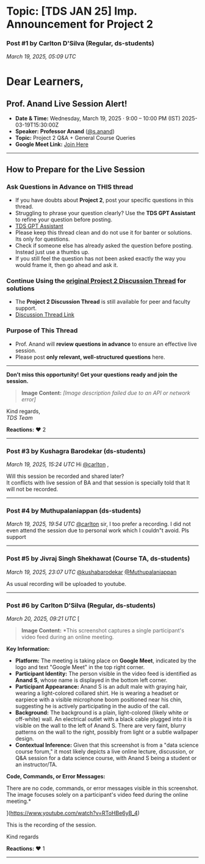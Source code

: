 # Topic: [TDS JAN 25] Imp. Announcement for Project 2

### Post #1 by **Carlton D'Silva** (Regular, ds-students)
*March 19, 2025, 05:09 UTC*
# Dear Learners,

## Prof. Anand Live Session Alert!

* **Date & Time:** Wednesday, March 19, 2025 · 9:00 – 10:00 PM (IST) 2025-03-19T15:30:00Z
* **Speaker:** **Professor Anand** ([@s.anand](https://discourse.onlinedegree.iitm.ac.in/u/s.anand))
* **Topic:** Project 2 Q&A + General Course Queries
* **Google Meet Link:** [Join Here](https://meet.google.com/jdr-pquo-vza)

---

## How to Prepare for the Live Session

### Ask Questions in Advance on THIS thread

* If you have doubts about **Project 2**, post your specific questions in this thread.
* Struggling to phrase your question clearly? Use the **TDS GPT Assistant** to refine your question before posting.
* [TDS GPT Assistant](https://chatgpt.com/g/g-mZqKVxKDx-iitm-tds-teaching-assistant)
* Please keep this thread clean and do not use it for banter or solutions. Its only for questions.
* Check if someone else has already asked the question before posting. Instead just use a thumbs up.
* If you still feel the question has not been asked exactly the way you would frame it, then go ahead and ask it.

### Continue Using the [original Project 2 Discussion Thread](https://discourse.onlinedegree.iitm.ac.in/t/project-2-tds-solver-discussion-thread/169029/62) for solutions

* The **Project 2 Discussion Thread** is still available for peer and faculty support.
* [Discussion Thread Link](https://discourse.onlinedegree.iitm.ac.in/t/project-2-tds-solver-discussion-thread/169029/62)

### Purpose of This Thread

* Prof. Anand will **review questions in advance** to ensure an effective live session.
* Please post **only relevant, well-structured questions** here.

---

**Don’t miss this opportunity! Get your questions ready and join the session.**  


> **Image Content:** *[Image description failed due to an API or network error]*

  
Kind regards,  
*TDS Team*

**Reactions:** ❤️ 2

---

### Post #3 by **Kushagra Barodekar** (ds-students)
*March 19, 2025, 15:24 UTC*
Hi [@carlton](https://discourse.onlinedegree.iitm.ac.in/u/carlton) ,

Will this session be recorded and shared later?  
It conflicts with live session of BA and that session is specially told that It will not be recorded.

---

### Post #4 by **Muthupalaniappan** (ds-students)
*March 19, 2025, 19:54 UTC*
[@carlton](https://discourse.onlinedegree.iitm.ac.in/u/carlton) sir, I too prefer a recording. I did not even attend the session due to personal work which I couldn"t avoid. Pls support

---

### Post #5 by **Jivraj Singh Shekhawat** (Course TA, ds-students)
*March 19, 2025, 23:07 UTC*
[@kushabarodekar](https://discourse.onlinedegree.iitm.ac.in/u/kushabarodekar) [@Muthupalaniappan](https://discourse.onlinedegree.iitm.ac.in/u/muthupalaniappan)

As usual recording will be uploaded to youtube.

---

### Post #6 by **Carlton D'Silva** (Regular, ds-students)
*March 20, 2025, 09:21 UTC*
[

> **Image Content:** *This screenshot captures a single participant's video feed during an online meeting.

**Key Information:**

*   **Platform:** The meeting is taking place on **Google Meet**, indicated by the logo and text "Google Meet" in the top right corner.
*   **Participant Identity:** The person visible in the video feed is identified as **Anand S**, whose name is displayed in the bottom left corner.
*   **Participant Appearance:** Anand S is an adult male with graying hair, wearing a light-colored collared shirt. He is wearing a headset or earpiece with a visible microphone boom positioned near his chin, suggesting he is actively participating in the audio of the call.
*   **Background:** The background is a plain, light-colored (likely white or off-white) wall. An electrical outlet with a black cable plugged into it is visible on the wall to the left of Anand S. There are very faint, blurry patterns on the wall to the right, possibly from light or a subtle wallpaper design.
*   **Contextual Inference:** Given that this screenshot is from a "data science course forum," it most likely depicts a live online lecture, discussion, or Q&A session for a data science course, with Anand S being a student or an instructor/TA.

**Code, Commands, or Error Messages:**

There are no code, commands, or error messages visible in this screenshot. The image focuses solely on a participant's video feed during the online meeting.*

](https://www.youtube.com/watch?v=RToHBe6yB_4)

This is the recording of the session.

Kind regards

**Reactions:** ❤️ 1

---
